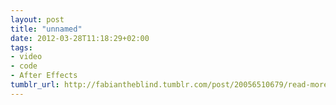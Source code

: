 ```yaml
---
layout: post
title: "unnamed"
date: 2012-03-28T11:18:29+02:00
tags:
- video
- code
- After Effects
tumblr_url: http://fabiantheblind.tumblr.com/post/20056510679/read-more-over-here
---
```

